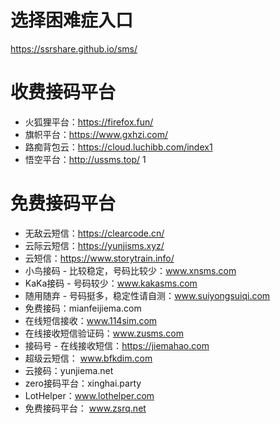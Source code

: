 
# 选择困难症入口

https://ssrshare.github.io/sms/


# 收费接码平台

- 火狐狸平台：https://firefox.fun/
- 旗帜平台：https://www.gxhzi.com/
- 路痴背包云：https://cloud.luchibb.com/index1
- 悟空平台：http://ussms.top/ 1

# 免费接码平台

- 无敌云短信：https://clearcode.cn/
- 云际云短信：https://yunjisms.xyz/
- 云短信：https://www.storytrain.info/
- 小鸟接码 - 比较稳定，号码比较少：www.xnsms.com
- KaKa接码 - 号码较少：www.kakasms.com
- 随用随弃 - 号码挺多，稳定性请自测：www.suiyongsuiqi.com
- 免费接码：mianfeijiema.com
- 在线短信接收：www.114sim.com
- 在线接收短信验证码：www.zusms.com
- 接码号 - 在线接收短信：https://jiemahao.com
- 超级云短信： www.bfkdim.com
- 云接码：yunjiema.net
- zero接码平台：xinghai.party
- LotHelper：www.lothelper.com
- 免费接码平台： www.zsrq.net
